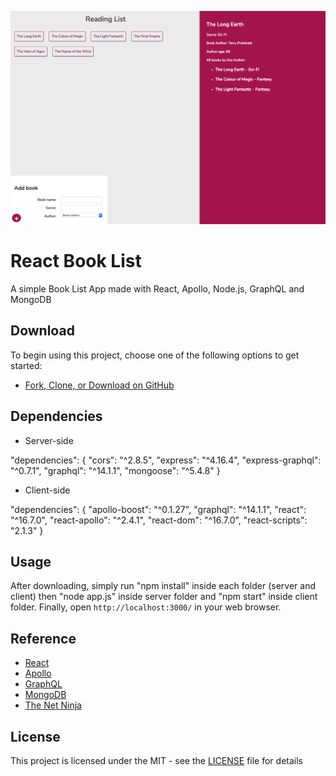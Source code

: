 ![alt text](https://github.com/vilarjp/react-book-list/blob/master/image.png)


# React Book List

A simple Book List App made with React, Apollo, Node.js, GraphQL and MongoDB

## Download

To begin using this project, choose one of the following options to get started:
* [Fork, Clone, or Download on GitHub](https://github.com/vilarjp/react-book-list)

## Dependencies

* Server-side

"dependencies": {
  "cors": "^2.8.5",
  "express": "^4.16.4",
  "express-graphql": "^0.7.1",
  "graphql": "^14.1.1",
  "mongoose": "^5.4.8"
}

* Client-side

"dependencies": {
  "apollo-boost": "^0.1.27",
  "graphql": "^14.1.1",
  "react": "^16.7.0",
  "react-apollo": "^2.4.1",
  "react-dom": "^16.7.0",
  "react-scripts": "2.1.3"
}

## Usage

After downloading, simply run "npm install" inside each folder (server and client) then "node app.js" inside server folder and "npm start" inside client folder. Finally, open `http://localhost:3000/` in your web browser.

## Reference

* [React](https://reactjs.org/)
* [Apollo](https://www.apollographql.com/)
* [GraphQL](https://graphql.org/)
* [MongoDB](https://www.mongodb.com/)
* [The Net Ninja](https://www.youtube.com/channel/UCW5YeuERMmlnqo4oq8vwUpg)

## License

This project is licensed under the MIT - see the [LICENSE](LICENSE) file for details
